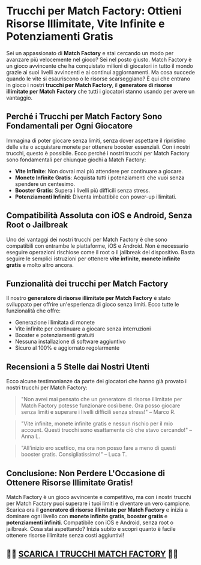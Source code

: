 <h1>Trucchi per Match Factory: Ottieni Risorse Illimitate, Vite Infinite e Potenziamenti Gratis</h1>

<p>Sei un appassionato di <strong>Match Factory</strong> e stai cercando un modo per avanzare più velocemente nel gioco? Sei nel posto giusto. Match Factory è un gioco avvincente che ha conquistato milioni di giocatori in tutto il mondo grazie ai suoi livelli avvincenti e ai continui aggiornamenti. Ma cosa succede quando le vite si esauriscono o le risorse scarseggiano? È qui che entrano in gioco i nostri <strong>trucchi per Match Factory</strong>, il <strong>generatore di risorse illimitate per Match Factory</strong> che tutti i giocatori stanno usando per avere un vantaggio.</p>

<h2>Perché i Trucchi per Match Factory Sono Fondamentali per Ogni Giocatore</h2>
<p>Immagina di poter giocare senza limiti, senza dover aspettare il ripristino delle vite o acquistare monete per ottenere booster essenziali. Con i nostri trucchi, questo è possibile. Ecco perché i nostri trucchi per Match Factory sono fondamentali per chiunque giochi a Match Factory:</p>
<ul>
    <li><strong>Vite Infinite</strong>: Non dovrai mai più attendere per continuare a giocare.</li>
    <li><strong>Monete Infinite Gratis</strong>: Acquista tutti i potenziamenti che vuoi senza spendere un centesimo.</li>
    <li><strong>Booster Gratis</strong>: Supera i livelli più difficili senza stress.</li>
    <li><strong>Potenziamenti Infiniti</strong>: Diventa imbattibile con power-up illimitati.</li>
</ul>

<h2>Compatibilità Assoluta con iOS e Android, Senza Root o Jailbreak</h2>
<p>Uno dei vantaggi dei nostri trucchi per Match Factory è che sono compatibili con entrambe le piattaforme, iOS e Android. Non è necessario eseguire operazioni rischiose come il root o il jailbreak del dispositivo. Basta seguire le semplici istruzioni per ottenere <strong>vite infinite</strong>, <strong>monete infinite gratis</strong> e molto altro ancora.</p>

<h2>Funzionalità dei trucchi per Match Factory</h2>
<p>Il nostro <strong>generatore di risorse illimitate per Match Factory</strong> è stato sviluppato per offrire un'esperienza di gioco senza limiti. Ecco tutte le funzionalità che offre:</p>
<ul>
    <li>Generazione illimitata di monete</li>
    <li>Vite infinite per continuare a giocare senza interruzioni</li>
    <li>Booster e potenziamenti gratuiti</li>
    <li>Nessuna installazione di software aggiuntivo</li>
    <li>Sicuro al 100% e aggiornato regolarmente</li>
</ul>

<h2>Recensioni a 5 Stelle dai Nostri Utenti</h2>
<p>Ecco alcune testimonianze da parte dei giocatori che hanno già provato i nostri trucchi per Match Factory:</p>
<blockquote>"Non avrei mai pensato che un generatore di risorse illimitate per Match Factory potesse funzionare così bene. Ora posso giocare senza limiti e superare i livelli difficili senza stress!" – Marco R.</blockquote>
<blockquote>"Vite infinite, monete infinite gratis e nessun rischio per il mio account. Questi trucchi sono esattamente ciò che stavo cercando!" – Anna L.</blockquote>
<blockquote>"All'inizio ero scettico, ma ora non posso fare a meno di questi booster gratis. Consigliatissimo!" – Luca T.</blockquote>

<h2>Conclusione: Non Perdere L'Occasione di Ottenere Risorse Illimitate Gratis!</h2>
<p>Match Factory è un gioco avvincente e competitivo, ma con i nostri trucchi per Match Factory puoi superare i tuoi limiti e diventare un vero campione. Scarica ora il <strong>generatore di risorse illimitate per Match Factory</strong> e inizia a dominare ogni livello con <strong>monete infinite gratis</strong>, <strong>booster gratis</strong> e <strong>potenziamenti infiniti</strong>. Compatibile con iOS e Android, senza root o jailbreak. Cosa stai aspettando? Inizia subito e scopri quanto è facile ottenere risorse illimitate senza costi aggiuntivi!</p>

## 🫵🫵 [SCARICA I TRUCCHI MATCH FACTORY](https://tinyurl.com/anto025ita) 🫵🫵
